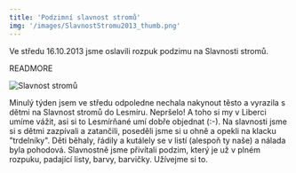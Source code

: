 ```yaml
---
title: 'Podzimní slavnost stromů'
img: '/images/SlavnostStromu2013_thumb.png'
---
```


Ve středu 16.10.2013 jsme oslavili rozpuk podzimu na Slavnosti stromů.

READMORE

![Slavnost stromů](/images/SlavnostStromu2013.jpg)

Minulý týden jsem ve středu odpoledne nechala nakynout těsto a vyrazila s dětmi na Slavnost stromů do Lesmíru. Nepršelo! A toho si my v Liberci umíme vážit, asi si to Lesmírňané umí dobře objednat (:-). Na slavnosti jsme si s dětmi zazpívali a zatančili, poseděli jsme si u ohně a opekli na klacku "trdelníky". Děti běhaly, řádily a kutálely se v listí (alespoň ty naše) a nálada byla pohodová.
Slavnostně jsme přivítali podzim, který je už v plném rozpuku, padající listy, barvy, barvičky. Užívejme si to.
